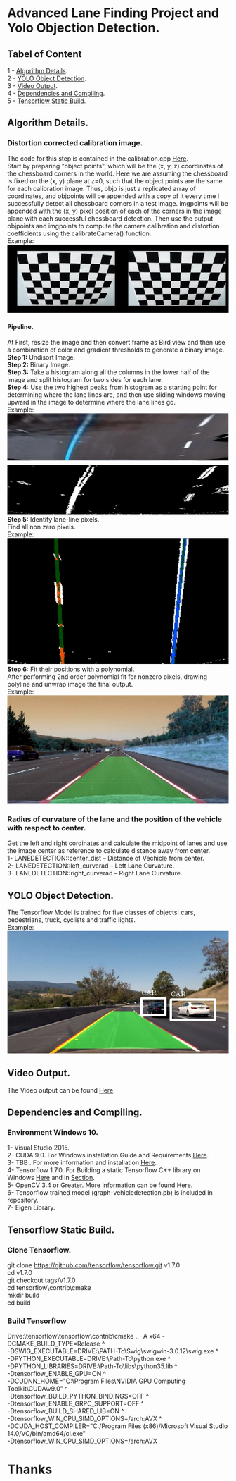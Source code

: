 # Advanced Lane Finding Project and Yolo Objection Detection.   
## Tabel of Content
1 - [Algorithm Details](#algorithm-details).  
2 - [YOLO Object Detection](#yolo-object-detection).  
3 - [Video Output](#video-output).  
4 - [Dependencies and Compiling](#dependencies-and-compiling).  
5 - [Tensorflow Static Build](#tensorflow-static-build).   
## Algorithm Details.     
### Distortion corrected calibration image.   
The code for this step is contained in the calibration.cpp [Here](../LaneandYolovehicle-Detection/calibration.cpp).  
Start by preparing "object points", which will be the (x, y, z) coordinates of the chessboard corners in the world. Here we are assuming the chessboard is fixed on the (x, y) plane at z=0, such that the object points are the same for each calibration image. Thus, objp is just a replicated array of coordinates, and objpoints will be appended with a copy of it every time I successfully detect all chessboard corners in a test image. imgpoints will be appended with the (x, y) pixel position of each of the corners in the image plane with each successful chessboard detection. Then use the output objpoints and imgpoints to compute the camera calibration and distortion coefficients using the calibrateCamera() function.  
Example:   
![alt text]( images/image1.png)    
#### Pipeline.   
At First,  resize the image and then  convert frame as Bird view and then use a combination of color and gradient thresholds to generate a binary image.  
**Step 1:** Undisort Image.   
**Step 2:** Binary Image.   
**Step 3:** Take a histogram along all the columns in the lower half of the image and split histogram for two sides for each lane.   
**Step 4:** Use the two highest peaks from histogram as a starting point for determining where the lane lines are, and then use sliding windows moving upward in the image to determine where the lane lines go.   
Example: 
![alt text](images/image2.png)   
**Step 5:**  Identify lane-line pixels.    
Find all non zero pixels.  
Example:   
![alt text](images/image3.png)    
**Step 6:** Fit their positions with a polynomial.   
After performing 2nd order polynomial fit for nonzero pixels, drawing polyline and unwrap image the final output.  
Example:   
![alt text](images/image4.png)     
### Radius of curvature of the lane and the position of the vehicle with respect to center. 
Get the left and right cordinates and calculate the midpoint of lanes and use the image center as reference to calculate distance away from center.  
1-	LANEDETECTION::center_dist – Distance of Vechicle from center.  
2-	LANEDETECTION::left_curverad – Left Lane Curvature.  
3-	LANEDETECTION::right_curverad – Right Lane Curvature.  
## YOLO Object Detection.  
The Tensorflow Model is trained for five classes of objects: cars, pedestrians, truck, cyclists and traffic lights.  
Example:   
![alt text]( images/image5.png)    

## Video Output.  
The Video output can be found [Here]( https://github.com/apreddyy/LaneandYolovehicle-Detection/blob/master/out.avi).  
## Dependencies and Compiling. 
### Environment Windows 10.  
1-	Visual Studio 2015.  
2-	CUDA 9.0. For Windows installation Guide and Requirements [Here]( https://docs.nvidia.com/cuda/cuda-installation-guide-microsoft-windows/index.html#install-cuda-software).   
3-	TBB . For more information and installation [Here]( https://software.intel.com/en-us/intel-tbb).   
4-	Tensorflow 1.7.0. For Building a static Tensorflow C++ library on Windows [Here]( https://joe-antognini.github.io/machine-learning/build-windows-tf) and in [Section](#tensorflow-static-build).    
5-	OpenCV 3.4 or Greater. More information can be found [Here]( https://jamesbowley.co.uk/build-compile-opencv-3-4-in-windows-with-cuda-9-0-and-intel-mkl-tbb/).    
6-	Tensorflow trained model (graph-vehicledetection.pb) is included in repository.  
7-            Eigen Library.  
## Tensorflow Static Build.
### Clone Tensorflow.  
git clone https://github.com/tensorflow/tensorflow.git v1.7.0  
cd v1.7.0  
git checkout tags/v1.7.0  
cd tensorflow\contrib\cmake  
mkdir build  
cd build  
### Build Tensorflow  
 Drive:\tensorflow\tensorflow\contrib\cmake .. -A x64 -DCMAKE_BUILD_TYPE=Release ^  
-DSWIG_EXECUTABLE=DRIVE:\PATH-To\Swig\swigwin-3.0.12\swig.exe ^  
-DPYTHON_EXECUTABLE=DRIVE:\Path-To\python.exe ^  
-DPYTHON_LIBRARIES=DRIVE:\Path-To\libs\python35.lib ^  
-Dtensorflow_ENABLE_GPU=ON ^  
-DCUDNN_HOME="C:\Program Files\NVIDIA GPU Computing Toolkit\CUDA\v9.0" ^  
-Dtensorflow_BUILD_PYTHON_BINDINGS=OFF ^  
-Dtensorflow_ENABLE_GRPC_SUPPORT=OFF ^  
-Dtensorflow_BUILD_SHARED_LIB=ON ^  
-Dtensorflow_WIN_CPU_SIMD_OPTIONS=/arch:AVX ^  
-DCUDA_HOST_COMPILER="C:/Program Files (x86)/Microsoft Visual Studio 14.0/VC/bin/amd64/cl.exe"  
-Dtensorflow_WIN_CPU_SIMD_OPTIONS=/arch:AVX  
# Thanks
